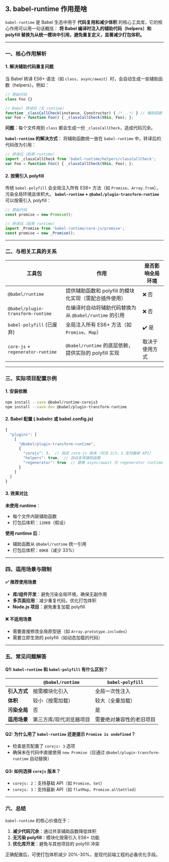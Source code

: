 ## 3. babel-runtime 作用是啥

`babel-runtime` 是 Babel 生态中用于 **代码复用和减少体积** 的核心工具库，它的核心作用可以用一句话概括：
**将 Babel 编译时注入的辅助代码（helpers）和 polyfill 替换为从统一模块中引用，避免重复定义，显著减少打包体积。**

---

### 一、核心作用解析
#### 1. **解决辅助代码重复问题**
当 Babel 转译 ES6+ 语法（如 `class`、`async/await`）时，会自动生成一些辅助函数（helpers）。例如：
```javascript
// 原始代码
class Foo {} 

// Babel 转译后（无 runtime）
function _classCallCheck(instance, Constructor) { /*...*/ } // 辅助函数
var Foo = function Foo() { _classCallCheck(this, Foo); };
```
**问题**：每个文件用到 `class` 都会生成一份 `_classCallCheck`，造成代码冗余。

**`babel-runtime` 的解决方式**：
将辅助函数统一放在 `babel-runtime` 中，转译后的代码改为引用：
```javascript
// 转译后（启用 runtime）
import _classCallCheck from 'babel-runtime/helpers/classCallCheck';
var Foo = function Foo() { _classCallCheck(this, Foo); };
```

#### 2. **按需引入 polyfill**
传统 `babel-polyfill` 会全局注入所有 ES6+ 方法（如 `Promise`、`Array.from`），污染全局环境且体积大。
**`babel-runtime` + `@babel/plugin-transform-runtime`** 可以按需引入 polyfill：
```javascript
// 原始代码
const promise = new Promise();

// 转译后（启用 runtime）
import _Promise from 'babel-runtime/core-js/promise';
const promise = new _Promise();
```

---

### 二、与相关工具的关系
| 工具包                      | 作用                                                                 | 是否影响全局环境 |
|-----------------------------|----------------------------------------------------------------------|------------------|
| `@babel/runtime`            | 提供辅助函数和 polyfill 的模块化实现（需配合插件使用）               | ❌ 否            |
| `@babel/plugin-transform-runtime` | 在编译时自动将辅助代码替换为从 `@babel/runtime` 的引用              | ❌ 否            |
| `babel-polyfill` (已废弃)   | 全局注入所有 ES6+ 方法（如 `Promise`、`Map`）                        | ✔️ 是            |
| `core-js` + `regenerator-runtime` | `@babel/runtime` 的底层依赖，提供实际的 polyfill 实现               | 取决于使用方式   |

---

### 三、实际项目配置示例
#### 1. 安装依赖
```bash
npm install --save @babel/runtime-corejs3
npm install --save-dev @babel/plugin-transform-runtime
```

#### 2. Babel 配置 (.babelrc 或 babel.config.js)
```javascript
{
  "plugins": [
    [
      "@babel/plugin-transform-runtime",
      {
        "corejs": 3,  // 指定 core-js 版本（可选 2/3，3 支持最新 API）
        "helpers": true,  // 自动复用辅助函数
        "regenerator": true  // 替换 async/await 为 regenerator runtime
      }
    ]
  ]
}
```

#### 3. 效果对比
**未使用 runtime**：
- 每个文件内联辅助函数
- 打包后体积：`120KB`（假设）

**使用 runtime 后**：
- 辅助函数从 `@babel/runtime` 统一引用
- 打包后体积：`80KB`（减少 33%）

---

### 四、适用场景与限制
#### ✅ 推荐使用场景
- **库/组件开发**：避免污染全局环境，确保无副作用
- **多页面应用**：减少重复代码，优化打包体积
- **Node.js 项目**：避免重复加载 polyfill

#### ❌ 不适用场景
- 需要直接修改全局原型链（如 `Array.prototype.includes`）
- 需要立即生效的 polyfill（如动态加载的代码）

---

### 五、常见问题解答
#### Q1: `babel-runtime` 和 `babel-polyfill` 有什么区别？
|                  | `@babel/runtime`                | `babel-polyfill`        |
|------------------|----------------------------------|-------------------------|
| **引入方式**     | 按需模块化引入                  | 全局一次性注入          |
| **体积**         | 较小（按需加载）                | 较大（全量加载）        |
| **污染全局**     | 否                              | 是                      |
| **适用场景**     | 第三方库/现代浏览器项目         | 需要绝对兼容性的老旧项目|

#### Q2: 为什么用了 `babel-runtime` 还是提示 `Promise is undefined`？
- 检查是否配置了 `corejs: 3` 选项
- 确保未在代码中直接使用 `new Promise`（应通过 `@babel/plugin-transform-runtime` 自动替换）

#### Q3: 如何选择 `corejs` 版本？
- `corejs: 2`：支持基础 API（如 `Promise`、`Set`）
- `corejs: 3`：支持最新 API（如 `flatMap`、`Promise.allSettled`）

---

### 六、总结
`babel-runtime` 的核心价值在于：
1. **减少代码冗余**：通过共享辅助函数降低体积
2. **无污染 polyfill**：模块化按需引入 ES6+ 功能
3. **优化库开发**：避免与其他项目的 polyfill 冲突

正确配置后，可使打包体积减少 20%-30%，是现代前端工程的必备优化手段。
